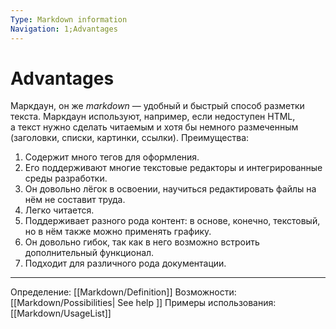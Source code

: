 ```yaml
---
Type: Markdown information
Navigation: 1;Advantages
---
```

# Advantages
Маркдаун, он же *markdown* — удобный и быстрый способ разметки текста. Маркдаун используют, например, если недоступен HTML, а текст нужно сделать читаемым и хотя бы немного размеченным (заголовки, списки, картинки, ссылки). Преимущества:
1. Содержит много тегов для оформления.
2. Его поддерживают многие текстовые редакторы и интегрированные среды разработки.
3. Он довольно лёгок в освоении, научиться редактировать файлы на нём не составит труда.
4. Легко читается.
5. Поддерживает разного рода контент: в основе, конечно, текстовый, но в нём также можно применять графику.
6. Он довольно гибок, так как в него возможно встроить дополнительный функционал.
7. Подходит для различного рода документации.
***
Определение: [[Markdown/Definition]]
Возможности: [[Markdown/Possibilities| See help ]]
Примеры использования: [[Markdown/UsageList]]